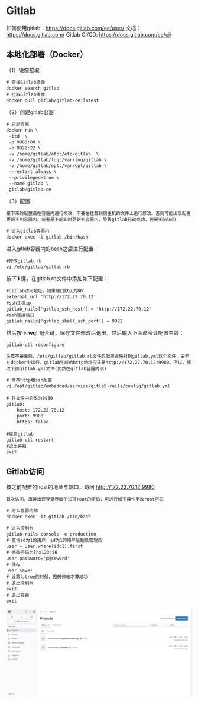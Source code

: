 # Gitlab

如何使用gitlab：https://docs.gitlab.com/ee/user/
文档： https://docs.gitlab.com/
Gitlab CI/CD: https://docs.gitlab.com/ee/ci/

## 本地化部署（Docker）
（1）镜像拉取
```shell
# 查找Gitlab镜像
docker search gitlab
# 拉取Gitlab镜像
docker pull gitlab/gitlab-ce:latest
```
（2）创建gitlab容器
```shell
# 启动容器
docker run \
 -itd  \
 -p 9980:80 \
 -p 9922:22 \
 -v /home/gitlab/etc:/etc/gitlab  \
 -v /home/gitlab/log:/var/log/gitlab \
 -v /home/gitlab/opt:/var/opt/gitlab \
 --restart always \
 --privileged=true \
 --name gitlab \
 gitlab/gitlab-ce
```
（3）配置

`接下来的配置请在容器内进行修改，不要在挂载到宿主机的文件上进行修改。否则可能出现配置更新不到容器内，或者是不能即时更新到容器内，导致gitlab启动成功，但是无法访问`

```shell
# 进入gitlab容器内
docker exec -i gitlab /bin/bash
```
进入gitlab容器内的bash之后进行配置：
```shell
#修改gitlab.rb
vi /etc/gitlab/gitlab.rb
```
按下 **i** 键，在gitlab.rb文件中添加如下配置：
```shell
#gitlab访问地址。如果端口默认为80
external_url 'http://172.22.70.12'
#ssh主机ip
gitlab_rails['gitlab_ssh_host'] = 'http://172.22.70.12'
#ssh连接端口
gitlab_rails['gitlab_shell_ssh_port'] = 9922
```
然后按下 **wq!** 组合键，保存文件修改后退出，然后输入下面命令让配置生效：
```shell
gitlab-ctl reconfigure
```

`注意不要重启，/etc/gitlab/gitlab.rb文件的配置会映射到gitlab.yml这个文件，由于在docker中运行，gitlab生成的http地址应该是http://172.22.70.12:9980。所以，修改下面gitlab.yml文件(仍然在gitlab容器内部)`

```shell
# 修改http和ssh配置
vi /opt/gitlab/embedded/service/gitlab-rails/config/gitlab.yml

# 将文件中的改为9980
gitlab:
    host: 172.22.70.12
    port: 9980 
    https: false

#重启gitlab 
gitlab-ctl restart
#退出容器 
exit  
```
## Gitlab访问

按之前配置的host的地址与端口，访问 http://172.22.70.12:9980

`首次访问，直接出现登录界面不知道root的密码，可进行如下操作更改root密码`

```shell
# 进入容器内部
docker exec -it gitlab /bin/bash
```
```shell
# 进入控制台
gitlab-rails console -e production
# 查询id为1的用户，id为1的用户是超级管理员
user = User.where(id:1).first
# 修改密码为lhx123456
user.password='p@ssw0rd'
# 保存
user.save!
# 设置为true的时候，密码修改才算成功
# 退出控制台
exit
# 退出容器
exit
```

![Alt text](image.png)